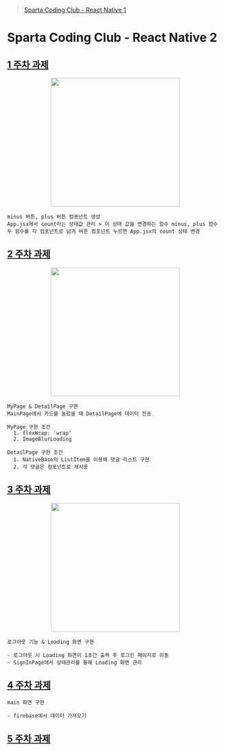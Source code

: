 > [Sparta Coding Club - React Native 1](https://github.com/nezhitsya/Sparta_React_Native)

# Sparta Coding Club - React Native 2

## [1 주차 과제](https://github.com/nezhitsya/Sparta_React_Native_2/tree/master/week%2001/Homework01)

<p align="center">
  <img width="300" src="https://user-images.githubusercontent.com/60697742/150051120-f62213c8-2885-42c2-9bf8-8ac9db47ce37.MP4">
</p>

```
minus 버튼, plus 버튼 컴포넌트 생성
App.jsx에서 count라는 상태값 관리 > 이 상태 값을 변경하는 함수 minus, plus 함수
두 함수를 각 컴포넌트로 넘겨 버튼 컴포넌트 누르면 App.jsx의 count 상태 변경
```

## [2 주차 과제](https://github.com/nezhitsya/Sparta_React_Native_2/tree/master/week%2002/Homework02)

<p align="center">
  <img width="300" src="https://user-images.githubusercontent.com/60697742/151105310-797663fc-6726-4880-ab24-fe7fe8f64cc1.mp4">
</p>

```
MyPage & DetailPage 구현
MainPage에서 카드를 눌렀을 때 DetailPage에 데이터 전송

MyPage 구현 조건
  1. flexWrap: 'wrap'
  2. ImageBlurLoading

DetailPage 구현 조건
  1. NativeBase의 ListItem을 이용해 댓글 리스트 구현
  2. 각 댓글은 컴포넌트로 재사용
```

## [3 주차 과제](https://github.com/nezhitsya/Sparta_React_Native_2/tree/master/week%2003/Homework03)

<p align="center">
  <img width="300" src="https://user-images.githubusercontent.com/60697742/152269933-f296a40d-9298-44e1-9484-cd847af08c86.MP4">
</p>

```
로그아웃 기능 & Loading 화면 구현

- 로그아웃 시 Loading 화면이 1초간 출력 후 로그인 페이지로 이동
- SignInPage에서 상태관리를 통해 Loading 화면 관리
```

## [4 주차 과제](https://github.com/nezhitsya/Sparta_React_Native_2/tree/master/week%2004/Homework04)

```
main 화면 구현

- firebase에서 데이터 가져오기
```

## [5 주차 과제]()
